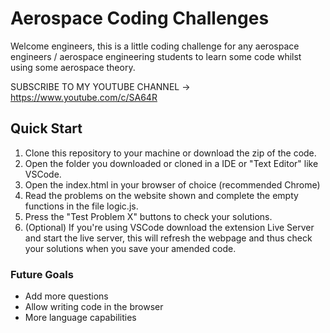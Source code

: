 
# Aerospace Coding Challenges

Welcome engineers, this is a little coding challenge for any aerospace engineers / aerospace engineering students to learn some code whilst using some aerospace theory.

SUBSCRIBE TO MY YOUTUBE CHANNEL -> https://www.youtube.com/c/SA64R

## Quick Start
1. Clone this repository to your machine or download the zip of the code.
2. Open the folder you downloaded or cloned in a IDE or "Text Editor" like VSCode.
3. Open the index.html in your browser of choice (recommended Chrome)
4. Read the problems on the website shown and complete the empty functions in the file logic.js.
5. Press the "Test Problem X" buttons to check your solutions.
6. (Optional) If you're using VSCode download the extension Live Server and start the live server, this will refresh the webpage and thus check your solutions when you save your amended code.

### Future Goals
- Add more questions
- Allow writing code in the browser
- More language capabilities